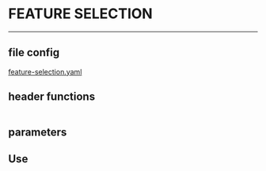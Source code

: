 # FEATURE SELECTION
---
## file config
[feature-selection.yaml](../Config/feature-selection.yaml)

## header functions

~~~

~~~
## parameters


## Use
